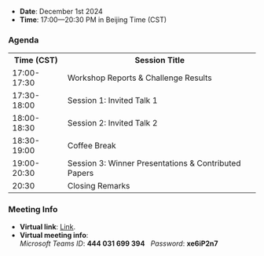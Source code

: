 - **Date**: December 1st 2024
- **Time**: 17:00—20:30 PM in Beijing Time (CST)

### Agenda

<table>
  <tr>
    <th>Time (CST)</th>
    <th>Session Title</th>
  </tr>
  <tr>
    <td>17:00-17:30</td>
    <td>Workshop Reports & Challenge Results</td>
  </tr>
  <tr>
    <td>17:30-18:00</td>
    <td>Session 1: Invited Talk 1</td>
  </tr>
  <tr>
    <td>18:00-18:30</td>
    <td>Session 2: Invited Talk 2</td>
  </tr>
  <tr>
    <td>18:30-19:00</td>
    <td>Coffee Break</td>
  </tr>
  <tr>
    <td>19:00-20:30</td>
    <td>Session 3: Winner Presentations & Contributed Papers</td>
  </tr>
  <tr>
    <td>20:30</td>
    <td>Closing Remarks</td>
  </tr>
</table>


### Meeting Info
- **Virtual link**: [Link](https://teams.microsoft.com/meet/444031699394?p=QDjHv36bIbpdvkfPeL).
- **Virtual meeting info**: <br>  _Microsoft Teams ID_: **444 031 699 394**   _Password_: **xe6iP2n7**
